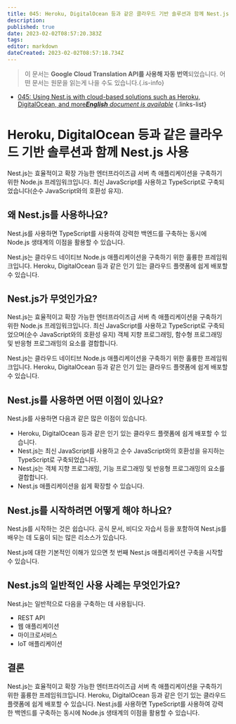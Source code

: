 ```yaml
---
title: 045: Heroku, DigitalOcean 등과 같은 클라우드 기반 솔루션과 함께 Nest.js 사용
description: 
published: true
date: 2023-02-02T08:57:20.383Z
tags: 
editor: markdown
dateCreated: 2023-02-02T08:57:18.734Z
---
```


> 이 문서는 **Google Cloud Translation API를 사용해 자동 번역**되었습니다.
어떤 문서는 원문을 읽는게 나을 수도 있습니다.{.is-info}



- [045: Using Nest.js with cloud-based solutions such as Heroku, DigitalOcean, and more***English** document is available*](/en/Knowledge-base/Nest-js/Learning/045-using-nest-js-with-cloud-based-solutions-such-as-heroku-digitalocean-and-more)
{.links-list}


# Heroku, DigitalOcean 등과 같은 클라우드 기반 솔루션과 함께 Nest.js 사용

Nest.js는 효율적이고 확장 가능한 엔터프라이즈급 서버 측 애플리케이션을 구축하기 위한 Node.js 프레임워크입니다. 최신 JavaScript를 사용하고 TypeScript로 구축되었습니다(순수 JavaScript와의 호환성 유지).

## 왜 Nest.js를 사용하나요?

Nest.js를 사용하면 TypeScript를 사용하여 강력한 백엔드를 구축하는 동시에 Node.js 생태계의 이점을 활용할 수 있습니다.

Nest.js는 클라우드 네이티브 Node.js 애플리케이션을 구축하기 위한 훌륭한 프레임워크입니다. Heroku, DigitalOcean 등과 같은 인기 있는 클라우드 플랫폼에 쉽게 배포할 수 있습니다.

## Nest.js가 무엇인가요?

Nest.js는 효율적이고 확장 가능한 엔터프라이즈급 서버 측 애플리케이션을 구축하기 위한 Node.js 프레임워크입니다. 최신 JavaScript를 사용하고 TypeScript로 구축되었으며(순수 JavaScript와의 호환성 유지) 객체 지향 프로그래밍, 함수형 프로그래밍 및 반응형 프로그래밍의 요소를 결합합니다.

Nest.js는 클라우드 네이티브 Node.js 애플리케이션을 구축하기 위한 훌륭한 프레임워크입니다. Heroku, DigitalOcean 등과 같은 인기 있는 클라우드 플랫폼에 쉽게 배포할 수 있습니다.

## Nest.js를 사용하면 어떤 이점이 있나요?

Nest.js를 사용하면 다음과 같은 많은 이점이 있습니다.

- Heroku, DigitalOcean 등과 같은 인기 있는 클라우드 플랫폼에 쉽게 배포할 수 있습니다.
- Nest.js는 최신 JavaScript를 사용하고 순수 JavaScript와의 호환성을 유지하는 TypeScript로 구축되었습니다.
- Nest.js는 객체 지향 프로그래밍, 기능 프로그래밍 및 반응형 프로그래밍의 요소를 결합합니다.
- Nest.js 애플리케이션을 쉽게 확장할 수 있습니다.

## Nest.js를 시작하려면 어떻게 해야 하나요?

Nest.js를 시작하는 것은 쉽습니다. 공식 문서, 비디오 자습서 등을 포함하여 Nest.js를 배우는 데 도움이 되는 많은 리소스가 있습니다.

Nest.js에 대한 기본적인 이해가 있으면 첫 번째 Nest.js 애플리케이션 구축을 시작할 수 있습니다.

## Nest.js의 일반적인 사용 사례는 무엇인가요?

Nest.js는 일반적으로 다음을 구축하는 데 사용됩니다.

- REST API
- 웹 애플리케이션
- 마이크로서비스
- IoT 애플리케이션

## 결론

Nest.js는 효율적이고 확장 가능한 엔터프라이즈급 서버 측 애플리케이션을 구축하기 위한 훌륭한 프레임워크입니다. Heroku, DigitalOcean 등과 같은 인기 있는 클라우드 플랫폼에 쉽게 배포할 수 있습니다. Nest.js를 사용하면 TypeScript를 사용하여 강력한 백엔드를 구축하는 동시에 Node.js 생태계의 이점을 활용할 수 있습니다.